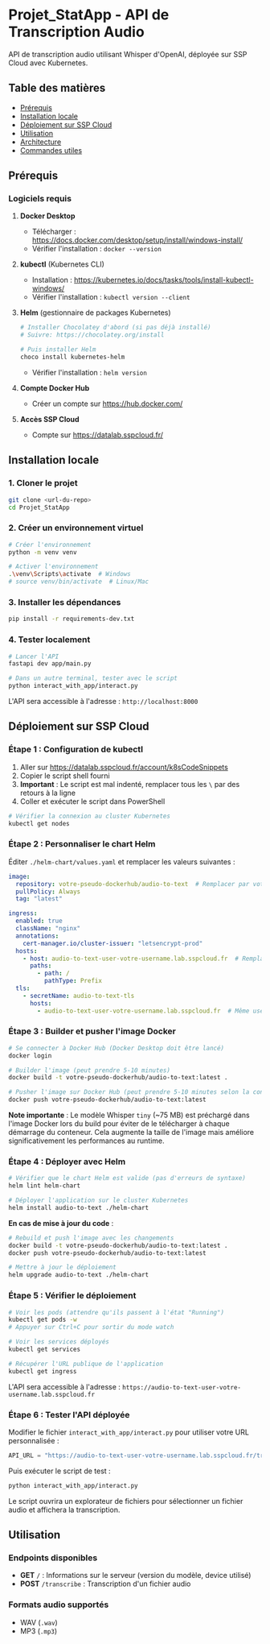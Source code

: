 # Projet_StatApp - API de Transcription Audio

API de transcription audio utilisant Whisper d'OpenAI, déployée sur SSP Cloud avec Kubernetes.

## Table des matières

- [Prérequis](#prérequis)
- [Installation locale](#installation-locale)
- [Déploiement sur SSP Cloud](#déploiement-sur-ssp-cloud)
- [Utilisation](#utilisation)
- [Architecture](#architecture)
- [Commandes utiles](#commandes-utiles)

## Prérequis

### Logiciels requis

1. **Docker Desktop**
   - Télécharger : https://docs.docker.com/desktop/setup/install/windows-install/
   - Vérifier l'installation : `docker --version`

2. **kubectl** (Kubernetes CLI)
   - Installation : https://kubernetes.io/docs/tasks/tools/install-kubectl-windows/
   - Vérifier l'installation : `kubectl version --client`

3. **Helm** (gestionnaire de packages Kubernetes)
   ```bash
   # Installer Chocolatey d'abord (si pas déjà installé)
   # Suivre: https://chocolatey.org/install

   # Puis installer Helm
   choco install kubernetes-helm
   ```
   - Vérifier l'installation : `helm version`

4. **Compte Docker Hub**
   - Créer un compte sur https://hub.docker.com/

5. **Accès SSP Cloud**
   - Compte sur https://datalab.sspcloud.fr/

## Installation locale

### 1. Cloner le projet

```bash
git clone <url-du-repo>
cd Projet_StatApp
```

### 2. Créer un environnement virtuel

```bash
# Créer l'environnement
python -m venv venv

# Activer l'environnement
.\venv\Scripts\activate  # Windows
# source venv/bin/activate  # Linux/Mac
```

### 3. Installer les dépendances

```bash
pip install -r requirements-dev.txt
```

### 4. Tester localement

```bash
# Lancer l'API
fastapi dev app/main.py

# Dans un autre terminal, tester avec le script
python interact_with_app/interact.py
```

L'API sera accessible à l'adresse : `http://localhost:8000`

## Déploiement sur SSP Cloud

### Étape 1 : Configuration de kubectl

1. Aller sur https://datalab.sspcloud.fr/account/k8sCodeSnippets
2. Copier le script shell fourni
3. **Important** : Le script est mal indenté, remplacer tous les `\` par des retours à la ligne
4. Coller et exécuter le script dans PowerShell

```bash
# Vérifier la connexion au cluster Kubernetes
kubectl get nodes
```

### Étape 2 : Personnaliser le chart Helm

Éditer `./helm-chart/values.yaml` et remplacer les valeurs suivantes :

```yaml
image:
  repository: votre-pseudo-dockerhub/audio-to-text  # Remplacer par votre pseudo Docker Hub
  pullPolicy: Always
  tag: "latest"

ingress:
  enabled: true
  className: "nginx"
  annotations:
    cert-manager.io/cluster-issuer: "letsencrypt-prod"
  hosts:
    - host: audio-to-text-user-votre-username.lab.sspcloud.fr  # Remplacer par votre username SSP Cloud
      paths:
        - path: /
          pathType: Prefix
  tls:
    - secretName: audio-to-text-tls
      hosts:
        - audio-to-text-user-votre-username.lab.sspcloud.fr  # Même username que ci-dessus
```

### Étape 3 : Builder et pusher l'image Docker

```bash
# Se connecter à Docker Hub (Docker Desktop doit être lancé)
docker login

# Builder l'image (peut prendre 5-10 minutes)
docker build -t votre-pseudo-dockerhub/audio-to-text:latest .

# Pusher l'image sur Docker Hub (peut prendre 5-10 minutes selon la connexion)
docker push votre-pseudo-dockerhub/audio-to-text:latest
```

**Note importante** : Le modèle Whisper `tiny` (~75 MB) est préchargé dans l'image Docker lors du build pour éviter de le télécharger à chaque démarrage du conteneur. Cela augmente la taille de l'image mais améliore significativement les performances au runtime.

### Étape 4 : Déployer avec Helm

```bash
# Vérifier que le chart Helm est valide (pas d'erreurs de syntaxe)
helm lint helm-chart

# Déployer l'application sur le cluster Kubernetes
helm install audio-to-text ./helm-chart
```

**En cas de mise à jour du code** :

```bash
# Rebuild et push l'image avec les changements
docker build -t votre-pseudo-dockerhub/audio-to-text:latest .
docker push votre-pseudo-dockerhub/audio-to-text:latest

# Mettre à jour le déploiement
helm upgrade audio-to-text ./helm-chart
```

### Étape 5 : Vérifier le déploiement

```bash
# Voir les pods (attendre qu'ils passent à l'état "Running")
kubectl get pods -w
# Appuyer sur Ctrl+C pour sortir du mode watch

# Voir les services déployés
kubectl get services

# Récupérer l'URL publique de l'application
kubectl get ingress
```

L'API sera accessible à l'adresse : `https://audio-to-text-user-votre-username.lab.sspcloud.fr`

### Étape 6 : Tester l'API déployée

Modifier le fichier `interact_with_app/interact.py` pour utiliser votre URL personnalisée :

```python
API_URL = "https://audio-to-text-user-votre-username.lab.sspcloud.fr/transcribe"
```

Puis exécuter le script de test :

```bash
python interact_with_app/interact.py
```

Le script ouvrira un explorateur de fichiers pour sélectionner un fichier audio et affichera la transcription.

## Utilisation

### Endpoints disponibles

- **GET** `/` : Informations sur le serveur (version du modèle, device utilisé)
- **POST** `/transcribe` : Transcription d'un fichier audio

### Formats audio supportés

- WAV (`.wav`)
- MP3 (`.mp3`)
